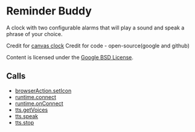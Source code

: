 
Reminder Buddy
=======

A clock with two configurable alarms that will play a sound and speak a phrase of your choice.

Credit for [canvas clock](https://codepen.io/tarick)
Credit for code - open-source(google and github)

Content is licensed under the [Google BSD License](https://developers.google.com/open-source/licenses/bsd).

Calls
-----

* [browserAction.setIcon](https://developer.chrome.com/extensions/browserAction#method-setIcon)
* [runtime.connect](https://developer.chrome.com/extensions/runtime#method-connect)
* [runtime.onConnect](https://developer.chrome.com/extensions/runtime#event-onConnect)
* [tts.getVoices](https://developer.chrome.com/extensions/tts#method-getVoices)
* [tts.speak](https://developer.chrome.com/extensions/tts#method-speak)
* [tts.stop](https://developer.chrome.com/extensions/tts#method-stop)